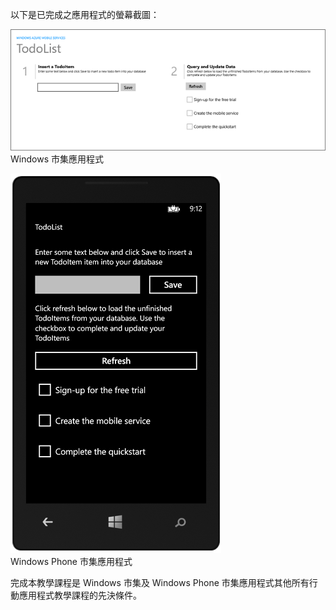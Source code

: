 
以下是已完成之應用程式的螢幕截圖：

![](./media/app-service-mobile-windows-universal-get-started-preview/mobile-quickstart-completed.png) <br/>Windows 市集應用程式

![](./media/app-service-mobile-windows-universal-get-started-preview/mobile-quickstart-completed-wp8.png) <br/>Windows Phone 市集應用程式

完成本教學課程是 Windows 市集及 Windows Phone 市集應用程式其他所有行動應用程式教學課程的先決條件。

<!---HONumber=August15_HO6-->